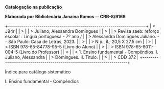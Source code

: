 **Catalogação na publicação**

**Elaborada por Bibliotecária Janaina Ramos -- CRB-8/9166**

+----------------------------------------------------------------------+
| > J94r                                                               |
| >                                                                    |
| > Juliano, Alessandra Domingues                                      |
| >                                                                    |
| > Revisa saeb: reforço escolar : Língua portuguesa - 7º ano /        |
| > Alessandra Domingues Juliano. -- São Paulo: Casa de Letras, 2023.  |
| >                                                                    |
| > N p., il.; 20,5 X 27,5 cm                                          |
| >                                                                    |
| > ISBN 978-65-84778-95-5 (Livro do Aluno)                            |
| >                                                                    |
| > ISBN 978-65-6011-004-5 (Livro do Professor)                        |
| >                                                                    |
| > 1\. Ensino fundamental - Compêndios. I. Juliano, Alessandra        |
| > Domingues. II. Título.                                             |
| >                                                                    |
| > CDD 372                                                            |
+----------------------------------------------------------------------+

Índice para catálogo sistemático

I. Ensino fundamental - Compêndios

#### 

#### 
